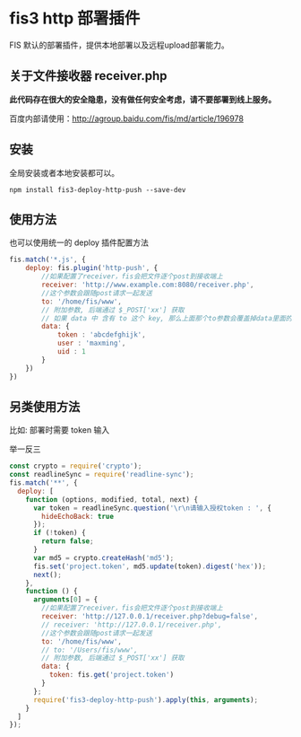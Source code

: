 # fis3 http 部署插件

FIS 默认的部署插件，提供本地部署以及远程upload部署能力。

## 关于文件接收器 receiver.php

**此代码存在很大的安全隐患，没有做任何安全考虑，请不要部署到线上服务。**

百度内部请使用：http://agroup.baidu.com/fis/md/article/196978

## 安装

全局安装或者本地安装都可以。

```
npm install fis3-deploy-http-push --save-dev
```

## 使用方法

也可以使用统一的 deploy 插件配置方法

```javascript
fis.match('*.js', {
    deploy: fis.plugin('http-push', {
        //如果配置了receiver，fis会把文件逐个post到接收端上
        receiver: 'http://www.example.com:8080/receiver.php',
        //这个参数会跟随post请求一起发送
        to: '/home/fis/www',
        // 附加参数, 后端通过 $_POST['xx'] 获取
        // 如果 data 中 含有 to 这个 key, 那么上面那个to参数会覆盖掉data里面的to
        data: {
            token : 'abcdefghijk',
            user : 'maxming',
            uid : 1
        }
    })
})
```

## 另类使用方法

比如: 部署时需要 token 输入

举一反三

```javascript
const crypto = require('crypto');
const readlineSync = require('readline-sync');
fis.match('**', {
  deploy: [
    function (options, modified, total, next) {
      var token = readlineSync.question('\r\n请输入授权token : ', {
        hideEchoBack: true
      });
      if (!token) {
        return false;
      }
      var md5 = crypto.createHash('md5');
      fis.set('project.token', md5.update(token).digest('hex'));
      next();
    },
    function () {
      arguments[0] = {
        //如果配置了receiver，fis会把文件逐个post到接收端上
        receiver: 'http://127.0.0.1/receiver.php?debug=false',
        // receiver: 'http://127.0.0.1/receiver.php',
        //这个参数会跟随post请求一起发送
        to: '/home/fis/www',
        // to: '/Users/fis/www',
        // 附加参数, 后端通过 $_POST['xx'] 获取
        data: {
          token: fis.get('project.token')
        }
      };
      require('fis3-deploy-http-push').apply(this, arguments);
    }
  ]
});
```


